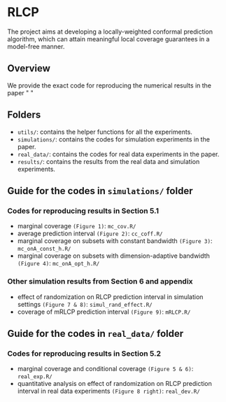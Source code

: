 # RLCP 
The project aims at developing a locally-weighted conformal prediction algorithm, which can attain meaningful local coverage guarantees in a model-free manner.

## Overview
We provide the exact code for reproducing the numerical results in the paper " "

## Folders
- `utils/`: contains the helper functions for all the experiments.
- `simulations/`: contains the codes for simulation experiments in the paper.
- `real_data/`: contains the codes for real data experiments in the paper.
- `results/`: contains the results from the real data and simulation experiments.

## Guide for the codes in `simulations/` folder
### Codes for reproducing results in Section 5.1
- marginal coverage `(Figure 1)`: `mc_cov.R/`
- average prediction interval `(Figure 2)`: `cc_coff.R/`
- marginal coverage on subsets with constant bandwidth `(Figure 3)`: `mc_onA_const_h.R/`
- marginal coverage on subsets with dimension-adaptive bandwidth `(Figure 4)`: `mc_onA_opt_h.R/`

### Other simulation results from Section 6 and appendix
- effect of randomization on RLCP prediction interval in simulation settings `(Figure 7 & 8)`: `simul_rand_effect.R/`
- coverage of mRLCP prediction interval `(Figure 9)`: `mRLCP.R/`


## Guide for the codes in `real_data/` folder
### Codes for reproducing results in Section 5.2
- marginal coverage and conditional coverage `(Figure 5 & 6)`: `real_exp.R/`
- quantitative analysis on effect of randomization on RLCP prediction interval in real data experiments `(Figure 8 right)`: `real_dev.R/`